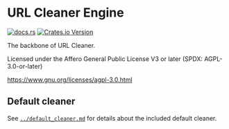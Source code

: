 # URL Cleaner Engine

[![docs.rs](https://img.shields.io/docsrs/url-cleaner-engine)](https://docs.rs/url-cleaner-engine/latest)
[![Crates.io Version](https://img.shields.io/crates/v/url-cleaner-engine)](https://crates.io/crates/url-cleaner-engine/)

The backbone of URL Cleaner.

Licensed under the Affero General Public License V3 or later (SPDX: AGPL-3.0-or-later)

https://www.gnu.org/licenses/agpl-3.0.html

## Default cleaner

See [`../default_cleaner.md`](../default_cleaner.md) for details about the included default cleaner.
